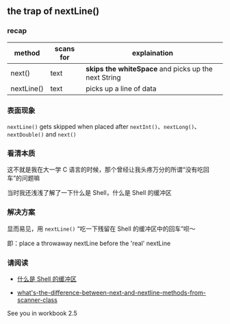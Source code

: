 ## the trap of nextLine()

### recap

| method       | scans for | explaination                                       |
| ------------ | --------- | -------------------------------------------------- |
| next()       | text      | **skips the whiteSpace** and picks up the next String  |
| nextLine()   | text      | picks up a line of data                            |

### 表面现象

`nextLine()` gets skipped when placed after `nextInt()`、`nextLong()`、`nextDouble()` and `next()`

### 看清本质

这不就是我在大一学 C 语言的时候，那个曾经让我头疼万分的所谓“没有吃回车”的问题嘛

当时我还浅浅了解了一下什么是 Shell，什么是 Shell 的缓冲区

### 解决方案

显而易见，用 `nextLine()` “吃一下残留在 Shell 的缓冲区中的回车”呗～

即：place a throwaway nextLine before the 'real' nextLine

### 请阅读

- [什么是 Shell 的缓冲区](http://liupj.top/2022/05/09/single-char-io&shell-buffer/)

- [what's-the-difference-between-next-and-nextline-methods-from-scanner-class](https://stackoverflow.com/questions/22458575/whats-the-difference-between-next-and-nextline-methods-from-scanner-class)

See you in workbook 2.5

